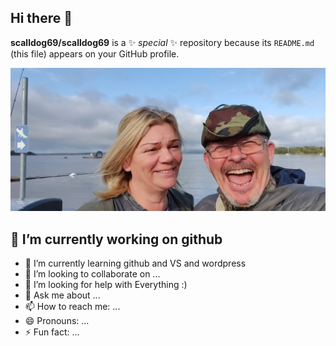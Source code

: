 ## Hi there 👋


**scalldog69/scalldog69** is a ✨ _special_ ✨ repository because its `README.md` (this file) appears on your GitHub profile.

<picture>
 <img alt="YOUR-ALT-TEXT" src="https://github.com/scalldog69/scalldog69/blob/main/IMG_20230430_085050.jpg">
</picture>

## 🔭 I’m currently working on github
- 🌱 I’m currently learning github and VS and wordpress
- 👯 I’m looking to collaborate on ...
- 🤔 I’m looking for help with Everything :)
- 💬 Ask me about ...
- 📫 How to reach me: ...
- 😄 Pronouns: ...
- ⚡ Fun fact: ...

